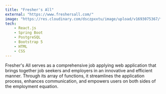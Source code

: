 ```yaml
---
title: "Fresher's All"
external: "https://www.freshersall.com/"
image: "https://res.cloudinary.com/dsczpxxtu/image/upload/v1693075367/freshers-all_olcp9q.png"
tech:
    - React.js
    - Spring Boot
    - PostgreSQL
    - Bootstrap 5
    - HTML
    - CSS
---
```


Fresher's All serves as a comprehensive job applying web application that brings together job seekers and employers in an innovative and efficient manner. Through its array of functions, it streamlines the application process, enhances communication, and empowers users on both sides of the employment equation.
